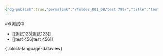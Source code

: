 ```yaml
---
{"dg-publish":true,"permalink":"/folder_001_DB/test 789/","title":"test 789_123","noteIcon":"3","created":"2025-06-18T13:46:45.827+08:00","updated":"2025-06-18T14:07:42.710+08:00"}
---
```



#⚙️測試中 




- [[測試123\|測試123]]
- [[test 456\|test 456]]

{ .block-language-dataview}




